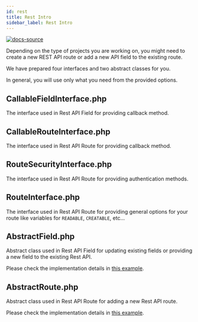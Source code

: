 ```yaml
---
id: rest
title: Rest Intro
sidebar_label: Rest Intro
---
```


[![docs-source](https://img.shields.io/badge/source-eigthshift--libs-blue?style=for-the-badge&logo=php&labelColor=2a2a2a)](https://github.com/duenneffe/eightshift-libs/tree/3.0.0/)


Depending on the type of projects you are working on, you might need to create a new REST API route or add a new API field to the existing route.

We have prepared four interfaces and two abstract classes for you.

In general, you will use only what you need from the provided options.

## CallableFieldInterface.php

The interface used in Rest API Field for providing callback method.

## CallableRouteInterface.php

The interface used in Rest API Route for providing callback method.

## RouteSecurityInterface.php

The interface used in Rest API Route for providing authentication methods.

## RouteInterface.php

The interface used in Rest API Route for providing general options for your route like variables for `READABLE`, `CREATABLE`, etc...

## AbstractField.php

Abstract class used in Rest API Field for updating existing fields or providing a new field to the existing Rest API.

Please check the implementation details in [this example](rest-field).

## AbstractRoute.php

Abstract class used in Rest API Route for adding a new Rest API route.

Please check the implementation details in [this example](rest-route).
